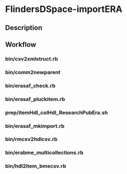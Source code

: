 FlindersDSpace-importERA
========================

## Description

## Workflow

### bin/csv2xmlstruct.rb
### bin/comm2newparent

### bin/erasaf_check.rb
### bin/erasaf_pluckitem.rb

### prep/itemHdl_colHdl_ResearchPubEra.sh

### bin/erasaf_mkimport.rb
### bin/rmcsv2hdlcsv.rb

### bin/erabme_multicollections.rb
### bin/hdl2item_bmecsv.rb


